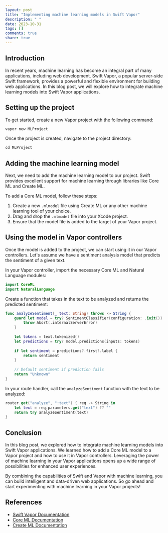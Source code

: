 ```yaml
---
layout: post
title: "Implementing machine learning models in Swift Vapor"
description: " "
date: 2023-10-31
tags: []
comments: true
share: true
---
```


## Introduction
In recent years, machine learning has become an integral part of many applications, including web development. Swift Vapor, a popular server-side Swift framework, provides a powerful and flexible environment for building web applications. In this blog post, we will explore how to integrate machine learning models into Swift Vapor applications.

## Setting up the project
To get started, create a new Vapor project with the following command:

```swift
vapor new MLProject
```

Once the project is created, navigate to the project directory:

```swift
cd MLProject
```

## Adding the machine learning model
Next, we need to add the machine learning model to our project. Swift provides excellent support for machine learning through libraries like Core ML and Create ML.

To add a Core ML model, follow these steps:
1. Create a new `.mlmodel` file using Create ML or any other machine learning tool of your choice.
2. Drag and drop the `.mlmodel` file into your Xcode project.
3. Ensure that the model file is added to the target of your Vapor project.

## Using the model in Vapor controllers
Once the model is added to the project, we can start using it in our Vapor controllers. Let's assume we have a sentiment analysis model that predicts the sentiment of a given text.

In your Vapor controller, import the necessary Core ML and Natural Language modules:

```swift
import CoreML
import NaturalLanguage
```

Create a function that takes in the text to be analyzed and returns the predicted sentiment:

```swift
func analyzeSentiment(_ text: String) throws -> String {
    guard let model = try? SentimentClassifier(configuration: .init()) else {
        throw Abort(.internalServerError)
    }
    
    let tokens = text.tokenized()
    let predictions = try? model.predictions(inputs: tokens)
    
    if let sentiment = predictions?.first?.label {
        return sentiment
    }
    
    // Default sentiment if prediction fails
    return "Unknown"
}
```

In your route handler, call the `analyzeSentiment` function with the text to be analyzed:

```swift
router.get("analyze", ":text") { req -> String in
    let text = req.parameters.get("text") ?? ""
    return try analyzeSentiment(text)
}
```

## Conclusion
In this blog post, we explored how to integrate machine learning models into Swift Vapor applications. We learned how to add a Core ML model to a Vapor project and how to use it in Vapor controllers. Leveraging the power of machine learning in your Vapor applications opens up a wide range of possibilities for enhanced user experiences. 

By combining the capabilities of Swift and Vapor with machine learning, you can build intelligent and data-driven web applications. So go ahead and start experimenting with machine learning in your Vapor projects!

## References
- [Swift Vapor Documentation](https://docs.vapor.codes/)
- [Core ML Documentation](https://developer.apple.com/documentation/coreml)
- [Create ML Documentation](https://developer.apple.com/documentation/createml)